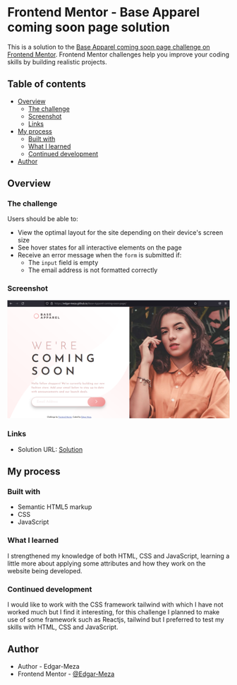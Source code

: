 # Frontend Mentor - Base Apparel coming soon page solution

This is a solution to the [Base Apparel coming soon page challenge on Frontend Mentor](https://www.frontendmentor.io/challenges/base-apparel-coming-soon-page-5d46b47f8db8a7063f9331a0). Frontend Mentor challenges help you improve your coding skills by building realistic projects. 

## Table of contents

- [Overview](#overview)
  - [The challenge](#the-challenge)
  - [Screenshot](#screenshot)
  - [Links](#links)
- [My process](#my-process)
  - [Built with](#built-with)
  - [What I learned](#what-i-learned)
  - [Continued development](#continued-development)
- [Author](#author)


## Overview

### The challenge

Users should be able to:

- View the optimal layout for the site depending on their device's screen size
- See hover states for all interactive elements on the page
- Receive an error message when the `form` is submitted if:
  - The `input` field is empty
  - The email address is not formatted correctly

### Screenshot

![](./images/preview-o.png)

### Links

- Solution URL: [Solution](https://edgar-meza.github.io/Base-Apparel-coming-soon-page/)

## My process

### Built with

- Semantic HTML5 markup
- CSS
- JavaScript

### What I learned

I strengthened my knowledge of both HTML, CSS and JavaScript, learning a little more about applying some attributes and how they work on the website being developed.

### Continued development

I would like to work with the CSS framework tailwind with which I have not worked much but I find it interesting, for this challenge I planned to make use of some framework such as Reactjs, tailwind but I preferred to test my skills with HTML, CSS and JavaScript.

## Author

- Author - Edgar-Meza
- Frontend Mentor - [@Edgar-Meza](https://www.frontendmentor.io/profile/Edgar-Meza)